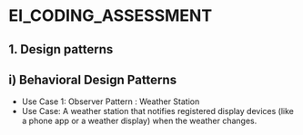 # EI_CODING_ASSESSMENT

## 1. Design patterns

## i) Behavioral Design Patterns
* Use Case 1: Observer Pattern : Weather Station
* Use Case: A weather station that notifies registered display devices (like a phone app or a weather display) when the weather changes.
